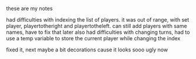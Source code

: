 ﻿these are my notes

had difficulties with indexing the list of players. it was out of range, with set player, playertotheright and playertotheleft.
can still add players with same names, have to fix that later
also had difficulties with changing turns, had to use a temp variable to store the current player while changing the index

fixed it, next maybe a bit decorations cause it looks sooo ugly now